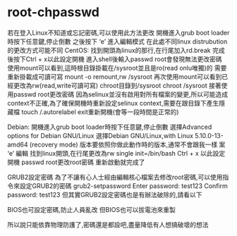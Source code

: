 # root-chpasswd

若在登入Linux不知道或忘記密碼,可以使用此方法更改 開機進入grub boot loader時按下任意鍵,停止倒數 之後按下 ‘e’ 進入編輯模式 在此處不同linux distrubution的更改方式可能不同 CentOS: 找到開頭為linux的那行,在行尾加入rd.break 完成後按下Ctrl + x以此設定開機 進入shell後輸入passwd root會發現無法更改密碼 使用mount可以看到,這時根目錄掛載在/sysroot並且是ro(read onlu唯獨)的 需要重新掛載成可讀可寫 mount -o remount,rw /sysroot 再次使用mount可以看到已經更改為rw(read,write可讀可寫) chroot目錄到/sysroot chroot /sysroot 接著使用passwd root更改密碼 因為selinux並沒有啟用對所有檔案的變更,所以可能造成context不正確,為了確保開機時重新設定selinux context,需要在跟目錄下產生隱藏檔 touch /.autorelabel exit重新開機(會等一段時間是正常的)

Debian: 開機進入grub boot loader時按下任意鍵,停止倒數 選擇Advanced options for Debian GNU/Linux 選擇Debian GNU/Linux,with Linux 5.10.0-13-amd64 (recovery mode) 版本要依照你做此動作時的版本,通常不會跟我一樣 案 ‘e’ 編輯 找到linux開頭,在行尾更改為rw single init=/bin/bash Ctrl + x 以此設定開機 passwd root更改root密碼 重新啟動就完成了

GRUB2設定密碼 為了不讓有心人士經由編輯核心檔案去修改root密碼,可以使用指令來設定GRUB2的密碼 grub2-setpassword Enter password: test123 Confirm password: test123 但其實GRUB2設定密碼也是有辦法破除的,請看以下

BIOS也可設定密碼,防止人員亂改 但BIOS也可以拔電池來重製

所以說只能依靠物理防護了,密碼還是都設吧,盡量降低有人想搞破壞的想法